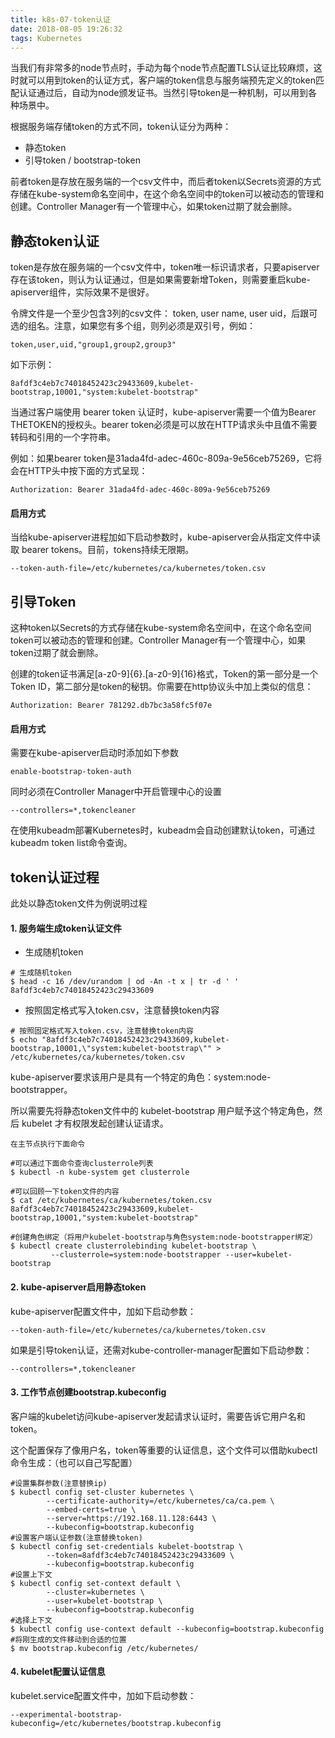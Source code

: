 ```yaml
---
title: k8s-07-token认证
date: 2018-08-05 19:26:32
tags: Kubernetes
---
```


当我们有非常多的node节点时，手动为每个node节点配置TLS认证比较麻烦，这时就可以用到token的认证方式，客户端的token信息与服务端预先定义的token匹配认证通过后，自动为node颁发证书。当然引导token是一种机制，可以用到各种场景中。

根据服务端存储token的方式不同，token认证分为两种：

- 静态token
- 引导token / bootstrap-token

前者token是存放在服务端的一个csv文件中，而后者token以Secrets资源的方式存储在kube-system命名空间中，在这个命名空间中的token可以被动态的管理和创建。Controller Manager有一个管理中心，如果token过期了就会删除。

## 静态token认证

token是存放在服务端的一个csv文件中，token唯一标识请求者，只要apiserver存在该token，则认为认证通过，但是如果需要新增Token，则需要重启kube-apiserver组件，实际效果不是很好。


令牌文件是一个至少包含3列的csv文件： token, user name, user uid，后跟可选的组名。注意，如果您有多个组，则列必须是双引号，例如：


```
token,user,uid,"group1,group2,group3"
```
如下示例：
```
8afdf3c4eb7c74018452423c29433609,kubelet-bootstrap,10001,"system:kubelet-bootstrap"
```


当通过客户端使用 bearer token 认证时，kube-apiserver需要一个值为Bearer THETOKEN的授权头。bearer token必须是可以放在HTTP请求头中且值不需要转码和引用的一个字符串。

例如：如果bearer token是31ada4fd-adec-460c-809a-9e56ceb75269，它将会在HTTP头中按下面的方式呈现：


```
Authorization: Bearer 31ada4fd-adec-460c-809a-9e56ceb75269
```
#### 启用方式
当给kube-apiserver进程加如下启动参数时，kube-apiserver会从指定文件中读取 bearer tokens。目前，tokens持续无限期。

```
--token-auth-file=/etc/kubernetes/ca/kubernetes/token.csv
```

## 引导Token
这种token以Secrets的方式存储在kube-system命名空间中，在这个命名空间token可以被动态的管理和创建。Controller Manager有一个管理中心，如果token过期了就会删除。

创建的token证书满足[a-z0-9]{6}.[a-z0-9]{16}格式，Token的第一部分是一个Token ID，第二部分是token的秘钥。你需要在http协议头中加上类似的信息：


```
Authorization: Bearer 781292.db7bc3a58fc5f07e
```

#### 启用方式
需要在kube-apiserver启动时添加如下参数

```
enable-bootstrap-token-auth
```
同时必须在Controller Manager中开启管理中心的设置
```
--controllers=*,tokencleaner
```

在使用kubeadm部署Kubernetes时，kubeadm会自动创建默认token，可通过kubeadm token list命令查询。


## token认证过程

此处以静态token文件为例说明过程

#### 1. 服务端生成token认证文件

- 生成随机token
```
# 生成随机token
$ head -c 16 /dev/urandom | od -An -t x | tr -d ' '
8afdf3c4eb7c74018452423c29433609
```
- 按照固定格式写入token.csv，注意替换token内容
```
# 按照固定格式写入token.csv，注意替换token内容
$ echo "8afdf3c4eb7c74018452423c29433609,kubelet-bootstrap,10001,\"system:kubelet-bootstrap\"" > /etc/kubernetes/ca/kubernetes/token.csv
```
kube-apiserver要求该用户是具有一个特定的角色：system:node-bootstrapper。

所以需要先将静态token文件中的 kubelet-bootstrap 用户赋予这个特定角色，然后 kubelet 才有权限发起创建认证请求。


```
在主节点执行下面命令

#可以通过下面命令查询clusterrole列表
$ kubectl -n kube-system get clusterrole

#可以回顾一下token文件的内容
$ cat /etc/kubernetes/ca/kubernetes/token.csv
8afdf3c4eb7c74018452423c29433609,kubelet-bootstrap,10001,"system:kubelet-bootstrap"

#创建角色绑定（将用户kubelet-bootstrap与角色system:node-bootstrapper绑定）
$ kubectl create clusterrolebinding kubelet-bootstrap \
         --clusterrole=system:node-bootstrapper --user=kubelet-bootstrap
```
#### 2. kube-apiserver启用静态token 
kube-apiserver配置文件中，加如下启动参数：
```
--token-auth-file=/etc/kubernetes/ca/kubernetes/token.csv
```
如果是引导token认证，还需对kube-controller-manager配置如下启动参数：
```
--controllers=*,tokencleaner
```


#### 3. 工作节点创建bootstrap.kubeconfig
客户端的kubelet访问kube-apiserver发起请求认证时，需要告诉它用户名和token。

这个配置保存了像用户名，token等重要的认证信息，这个文件可以借助kubectl命令生成：（也可以自己写配置）

```
#设置集群参数(注意替换ip)
$ kubectl config set-cluster kubernetes \
        --certificate-authority=/etc/kubernetes/ca/ca.pem \
        --embed-certs=true \
        --server=https://192.168.11.128:6443 \
        --kubeconfig=bootstrap.kubeconfig
#设置客户端认证参数(注意替换token)
$ kubectl config set-credentials kubelet-bootstrap \
        --token=8afdf3c4eb7c74018452423c29433609 \
        --kubeconfig=bootstrap.kubeconfig
#设置上下文
$ kubectl config set-context default \
        --cluster=kubernetes \
        --user=kubelet-bootstrap \
        --kubeconfig=bootstrap.kubeconfig
#选择上下文
$ kubectl config use-context default --kubeconfig=bootstrap.kubeconfig
#将刚生成的文件移动到合适的位置
$ mv bootstrap.kubeconfig /etc/kubernetes/
```

#### 4. kubelet配置认证信息
kubelet.service配置文件中，加如下启动参数：
```
--experimental-bootstrap-kubeconfig=/etc/kubernetes/bootstrap.kubeconfig 
```

